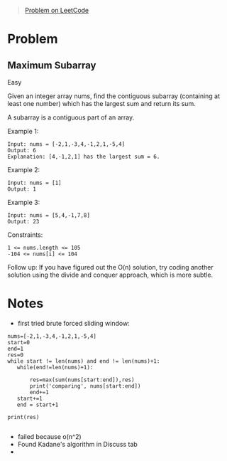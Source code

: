 > [Problem on LeetCode](https://leetcode.com/problems/maximum-subarray/)
# Problem
## Maximum Subarray
Easy

Given an integer array nums, find the contiguous subarray (containing at least one number) which has the largest sum and return its sum.

A subarray is a contiguous part of an array.

 

Example 1:
```
Input: nums = [-2,1,-3,4,-1,2,1,-5,4]
Output: 6
Explanation: [4,-1,2,1] has the largest sum = 6.
```
Example 2:
```
Input: nums = [1]
Output: 1
```
Example 3:
```
Input: nums = [5,4,-1,7,8]
Output: 23
```
 

Constraints:

    1 <= nums.length <= 105
    -104 <= nums[i] <= 104

 

Follow up: If you have figured out the O(n) solution, try coding another solution using the divide and conquer approach, which is more subtle.

# Notes
- first tried brute forced sliding window:
 ```
 nums=[-2,1,-3,4,-1,2,1,-5,4]
start=0
end=1
res=0
while start != len(nums) and end != len(nums)+1:
    while(end!=len(nums)+1):
        
        res=max(sum(nums[start:end]),res)
        print('comparing', nums[start:end])
        end+=1
    start+=1
    end = start+1
    
print(res)
                
``` 
- failed because o(n^2)
- Found Kadane's algorithm in Discuss tab
- 
